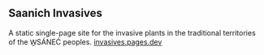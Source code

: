 ## Saanich Invasives
A static single-page site for the invasive plants in the traditional territories of the W̱SÁNEĆ peoples.
[invasives.pages.dev](https://invasives.pages.dev/)
